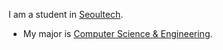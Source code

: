 I am a student in [Seoultech](http://seoultech.ac.kr/).

* My major is [Computer Science & Engineering](https://computer.seoultech.ac.kr/).